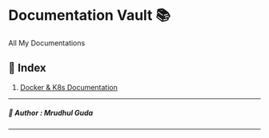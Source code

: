 # **Documentation Vault 📚**

All My Documentations

## **📄 Index**

1. [Docker & K8s Documentation](./DockerAndK8s.md)

---

##### **👤 Author : Mrudhul Guda**

---